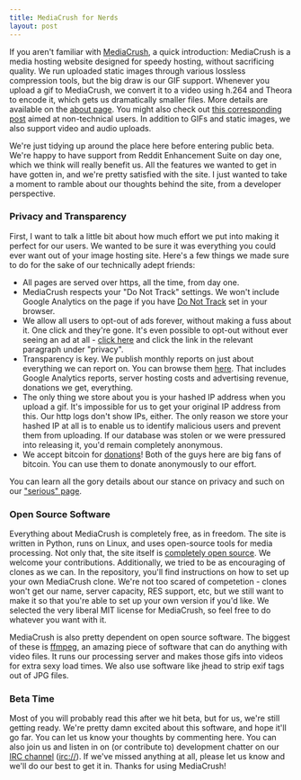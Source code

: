 ```yaml
---
title: MediaCrush for Nerds
layout: post
---
```


If you aren't familiar with [MediaCrush](https://mediacru.sh), a quick introduction: MediaCrush is a media
hosting website designed for speedy hosting, without sacrificing quality. We run uploaded static images
through various lossless compression tools, but the big draw is our GIF support. Whenever you upload a gif
to MediaCrush, we convert it to a video using h.264 and Theora to encode it, which gets us dramatically
smaller files. More details are available on the [about page](https://mediacru.sh/about). You might also
check out [this corresponding post](/2013/07/19/MediaCrush-for-users.html) aimed at non-technical users. In
addition to GIFs and static images, we also support video and audio uploads.

We're just tidying up around the place here before entering public beta. We're happy to have support
from Reddit Enhancement Suite on day one, which we think will really benefit us. All the features we wanted
to get in have gotten in, and we're pretty satisfied with the site. I just wanted to take a moment to ramble
about our thoughts behind the site, from a developer perspective.

### Privacy and Transparency

First, I want to talk a little bit about how much effort we put into making it perfect for our users. We
wanted to be sure it was everything you could ever want out of your image hosting site. Here's a few things
we made sure to do for the sake of our technically adept friends:

* All pages are served over https, all the time, from day one.
* MediaCrush respects your "Do Not Track" settings. We won't include Google Analytics on the page if you have
  [Do Not Track](http://donottrack.us/) set in your browser.
* We allow all users to opt-out of ads forever, without making a fuss about it. One click and they're gone.
  It's even possible to opt-out without ever seeing an ad at all - [click here](https://mediacru.sh/serious)
  and click the link in the relevant paragraph under "privacy".
* Transparency is key. We publish monthly reports on just about everything we can report on. You can browse
  them [here](https://mediacru.sh/transparency). That includes Google Analytics reports, server hosting
  costs and advertising revenue, donations we get, everything.
* The only thing we store about you is your hashed IP address when you upload a gif. It's impossible for us
  to get your original IP address from this. Our http logs don't show IPs, either. The only reason we store
  your hashed IP at all is to enable us to identify malicious users and prevent them from  uploading. If our
  database was stolen or we were pressured into releasing it, you'd remain completely anonymous.
* We accept bitcoin for [donations](https://mediacru.sh/donate)! Both of the guys here are big fans of
  bitcoin. You can use them to donate anonymously to our effort.

You can learn all the gory details about our stance on privacy and such on our
["serious" page](https://mediacru.sh/serious).

### Open Source Software

Everything about MediaCrush is completely free, as in freedom. The site is written in Python, runs on Linux,
and uses open-source tools for media processing. Not only that, the site itself is 
[completely open source](https://github.com/MediaCrush/MediaCrush). We welcome your contributions.
Additionally, we tried to be as encouraging of clones as we can. In the repository, you'll find instructions
on how to set up your own MediaCrush clone. We're not too scared of competetion - clones won't get our name,
server capacity, RES support, etc, but we still want to make it so that you're able to set up your own
version if you'd like. We selected the very liberal MIT license for MediaCrush, so feel free to do whatever
you want with it.

MediaCrush is also pretty dependent on open source software. The biggest of these is
[ffmpeg](http://ffmpeg.org), an amazing piece of software that can do anything with video files. It runs our
processing server and makes those gifs into videos for extra sexy load times. We also use software like
jhead to strip exif tags out of JPG files.

### Beta Time

Most of you will probably read this after we hit beta, but for us, we're still getting ready. We're pretty damn
excited about this software, and hope it'll go far. You can let us know your thoughts by commenting here.
You can also join us and listen in on (or contribute to) development chatter on our
[IRC channel](http://webchat.freenode.net/?channels=mediacrush&uio=d4) ([irc://](irc://irc.freenode.net/mediacrush)).
If we've missed anything at all, please let us know and we'll do our best to get it in. Thanks for using
MediaCrush!

